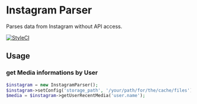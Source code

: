 # Instagram Parser

Parses data from Instagram without API access.

[![StyleCI](https://styleci.io/repos/79472945/shield)](https://styleci.io/repos/79472945)

## Usage

### get Media informations by User

```php
$instagram = new InstagramParser();
$instagram->setConfig('storage_path', '/your/path/for/the/cache/files'); // optional but recommended
$media = $instagram->getUserRecentMedia('user.name');
```
